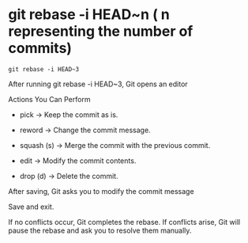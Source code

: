 # git rebase -i HEAD~n ( n representing the number of commits)

```
git rebase -i HEAD~3
```

After running git rebase -i HEAD~3, Git opens an editor

Actions You Can Perform

- pick → Keep the commit as is.

- reword → Change the commit message.

- squash (s) → Merge the commit with the previous commit.

- edit → Modify the commit contents.

- drop (d) → Delete the commit.

After saving, Git asks you to modify the commit message

Save and exit.

If no conflicts occur, Git completes the rebase. If conflicts arise, Git will pause the rebase and ask you to resolve them manually.
